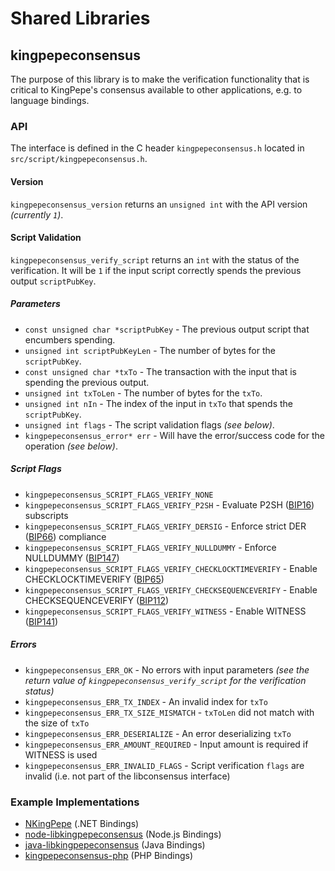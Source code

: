 Shared Libraries
================

## kingpepeconsensus

The purpose of this library is to make the verification functionality that is critical to KingPepe's consensus available to other applications, e.g. to language bindings.

### API

The interface is defined in the C header `kingpepeconsensus.h` located in `src/script/kingpepeconsensus.h`.

#### Version

`kingpepeconsensus_version` returns an `unsigned int` with the API version *(currently `1`)*.

#### Script Validation

`kingpepeconsensus_verify_script` returns an `int` with the status of the verification. It will be `1` if the input script correctly spends the previous output `scriptPubKey`.

##### Parameters
- `const unsigned char *scriptPubKey` - The previous output script that encumbers spending.
- `unsigned int scriptPubKeyLen` - The number of bytes for the `scriptPubKey`.
- `const unsigned char *txTo` - The transaction with the input that is spending the previous output.
- `unsigned int txToLen` - The number of bytes for the `txTo`.
- `unsigned int nIn` - The index of the input in `txTo` that spends the `scriptPubKey`.
- `unsigned int flags` - The script validation flags *(see below)*.
- `kingpepeconsensus_error* err` - Will have the error/success code for the operation *(see below)*.

##### Script Flags
- `kingpepeconsensus_SCRIPT_FLAGS_VERIFY_NONE`
- `kingpepeconsensus_SCRIPT_FLAGS_VERIFY_P2SH` - Evaluate P2SH ([BIP16](https://github.com/kingpepe/bips/blob/master/bip-0016.mediawiki)) subscripts
- `kingpepeconsensus_SCRIPT_FLAGS_VERIFY_DERSIG` - Enforce strict DER ([BIP66](https://github.com/kingpepe/bips/blob/master/bip-0066.mediawiki)) compliance
- `kingpepeconsensus_SCRIPT_FLAGS_VERIFY_NULLDUMMY` - Enforce NULLDUMMY ([BIP147](https://github.com/kingpepe/bips/blob/master/bip-0147.mediawiki))
- `kingpepeconsensus_SCRIPT_FLAGS_VERIFY_CHECKLOCKTIMEVERIFY` - Enable CHECKLOCKTIMEVERIFY ([BIP65](https://github.com/kingpepe/bips/blob/master/bip-0065.mediawiki))
- `kingpepeconsensus_SCRIPT_FLAGS_VERIFY_CHECKSEQUENCEVERIFY` - Enable CHECKSEQUENCEVERIFY ([BIP112](https://github.com/kingpepe/bips/blob/master/bip-0112.mediawiki))
- `kingpepeconsensus_SCRIPT_FLAGS_VERIFY_WITNESS` - Enable WITNESS ([BIP141](https://github.com/kingpepe/bips/blob/master/bip-0141.mediawiki))

##### Errors
- `kingpepeconsensus_ERR_OK` - No errors with input parameters *(see the return value of `kingpepeconsensus_verify_script` for the verification status)*
- `kingpepeconsensus_ERR_TX_INDEX` - An invalid index for `txTo`
- `kingpepeconsensus_ERR_TX_SIZE_MISMATCH` - `txToLen` did not match with the size of `txTo`
- `kingpepeconsensus_ERR_DESERIALIZE` - An error deserializing `txTo`
- `kingpepeconsensus_ERR_AMOUNT_REQUIRED` - Input amount is required if WITNESS is used
- `kingpepeconsensus_ERR_INVALID_FLAGS` - Script verification `flags` are invalid (i.e. not part of the libconsensus interface)

### Example Implementations
- [NKingPepe](https://github.com/MetacoSA/NKingPepe/blob/5e1055cd7c4186dee4227c344af8892aea54faec/NKingPepe/Script.cs#L979-#L1031) (.NET Bindings)
- [node-libkingpepeconsensus](https://github.com/bitpay/node-libkingpepeconsensus) (Node.js Bindings)
- [java-libkingpepeconsensus](https://github.com/dexX7/java-libkingpepeconsensus) (Java Bindings)
- [kingpepeconsensus-php](https://github.com/Bit-Wasp/kingpepeconsensus-php) (PHP Bindings)
